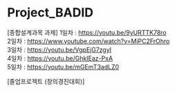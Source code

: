 # Project_BADID

[종합설계과목 과제]
1일차 : https://youtu.be/9yURTTK78ro  
2일차 : https://www.youtube.com/watch?v=MjPC2FrOhro  
3일차 : https://youtu.be/VgpEjG7zgyI  
4일차 : https://youtu.be/GhkIEaz-PxA  
5일차 : https://youtu.be/mGEmT3adLZ0  

[졸업프로젝트 (창의경진대회)]

